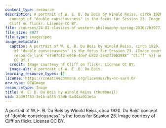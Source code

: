 ```yaml
---
content_type: resource
description: A portrait of W. E. B. Du Bois by Winold Reiss, circa 1920. Du Bois'
  concept of "double consciousness" is the focus for Session 23. Image courtesy of
  Cliff on flickr. License CC BY.
file: /courses/24-01-classics-of-western-philosophy-spring-2016/2b3977333e1ba5f555db8a44aa911e6a_24-01s16-th.jpg
file_size: 4927
file_type: image/jpeg
image_metadata:
  caption: A portrait of W. E. B. Du Bois by Winold Reiss, circa 1920. Du Bois' concept
    of "double consciousness" is the focus for Session 23. (Image courtesy of {{%
    resource_link "e7e87cf2-e046-4de7-b822-2e42f39b3988" "Cliff" %}} on flickr. License
    CC BY.)
  credit: Image courtesy of Cliff on flickr. License CC BY.
  image-alt: A portrait of W. E .B. Du Bois.
learning_resource_types: []
license: https://creativecommons.org/licenses/by-nc-sa/4.0/
ocw_type: OCWImage
resourcetype: Image
title: W. E. B. Du Bois by Winold Reiss (thumbnail)
uid: 2b397733-3e1b-a5f5-55db-8a44aa911e6a
---
```

A portrait of W. E. B. Du Bois by Winold Reiss, circa 1920. Du Bois' concept of "double consciousness" is the focus for Session 23. Image courtesy of Cliff on flickr. License CC BY.